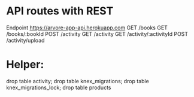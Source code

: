 # API routes with REST
Endpoint https://arvore-app-api.herokuapp.com
GET /books
GET /books/:bookId
POST /activity
GET /activity
GET /activity/:activityId
POST /activity/upload
# Helper:
drop table activity;
drop table knex_migrations;
drop table knex_migrations_lock;
drop table products